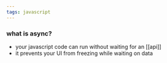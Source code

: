 ```yaml
---
tags: javascript
---
```


### what is async?
- your javascript code can run without waiting for an [[api]]
- it prevents your UI from freezing while waiting on data
